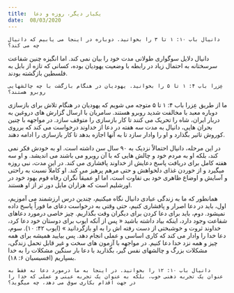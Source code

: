```yaml
---
title:  یکبار دیگر، روزه و دعا
date:  08/03/2020
---
```


`دانیال باب ۱۰: ۱ تا ۳ را بخوانید. دوباره در اینجا می یابیم که دانیال چه می کند؟`

دانیال دلایل سوگواری طولانی مدت خود را بیان نمی کند. اما انگیزه چنین شفاعت سرسختانه به احتمال زیاد در رابطه با وضعیت یهودیان بوده، کسانی که تازه از بابل به فلسطین بازگشته بودند.

`عِزرا باب ۴: ۱ تا ۵ را بخوانید. یهودیان در هنگام بازگشت با چه چالشهایی روبرو هستند؟`

ما از طریق عِزرا باب ۴: ۱ تا ۵ متوجه می شویم که یهودیان در هنگام تلاش برای بازسازی دوباره معبد با مخالفت شدید روبرو هستند. سامریان با ارسال گزارش های دروغین به دربار ایران، شاه را تحریک می کنند تا کار بازسازی را متوقف سازد. در مواجهه با چنین بحران هایی، دانیال به مدت سه هفته در دعا از خداوند درخواست می کند که برروی کوروش تاثیر بگذارد و او را وادار سازد تا به آنها اجازه بدهد تا کار بازسازی را ادامه دهند.

در این مرحله، دانیال احتمالاً نزدیک به ۹۰ سال سن داشته است. او به خودش فکر نمی کند، بلکه او به مردم خود و چالش هایی که با آن روبرو می باشند می اندیشد. و او سه هفته کامل برای دریافت پاسخ دعایش از خداوند پافشاری می کند. در این مدت، نبی روزه میگیرد و از خوردن غذای دلخواهش و حتی مرهم پرهیز می کند. او کاملاً نسبت به راحتی و آسایش و اوضاع ظاهری خود بی تفاوت است، اما او عمیقاً نگران رفاه قوم یهود خود در اورشلیم است که هزاران مایل دور تر از او هستند.

همانطور که ما به زندگی عبادی دانیال نگاه میکنیم، چندین درس ارزشمند می آموزیم، اول، باید در دعا اصرار و پافشاری کنیم، حتی وقتی به درخواست دعای ما فوراً پاسخ داده نمیشود. دوم، باید برای دعا کردن برای دیگران وقت بگذاریم. چیز خاصی درمورد دعاهای شفاعت وجود دارد، اینکه بیاد داشته باشید « پس از آنکه ایوب برای دوستان خود دعا کرد، خداوند ثروت و خوشبختی از دست رفته اش را به او بازگردانید  » (ایوب ۴۲: ۱۰). سوم، دعا خدا را وادار می کند که کاری اساسی و عملی انجام دهد. پس بیایید همیشه برای همه چیز و همه نزد خدا دعا کنیم. در مواجهه با آزمون های سخت و غیر قابل تحمل زندگی، مشکلات بزرگ و چالشهای نفس گیر، بگذارید با دعا بار سنگین مشکلات را به خدا بسپاریم (افسیسیان ۶: ۱۸).

`دانیال باب ۱۰: ۱۲ را بخوانید. در اینجا به ما درمورد دعا نه فقط به عنوان یک تجربه ذهنی خوب، بلکه به عنوان یک تجربه عینی و عملی که خدا را در جهت اقدام بکاری سوق می دهد، چه میگوید؟`